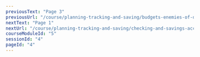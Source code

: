 ```yaml
---
previousText: "Page 3"
previousUrl: "/course/planning-tracking-and-saving/budgets-enemies-of-debt/page-three"
nextText: "Page 1"
nextUrl: "/course/planning-tracking-and-saving/checking-and-savings-accounts/page-one"
courseModuleId: "5"
sessionId: "4"
pageId: "4"
---
```



